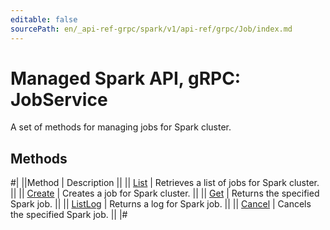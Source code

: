 ```yaml
---
editable: false
sourcePath: en/_api-ref-grpc/spark/v1/api-ref/grpc/Job/index.md
---
```


# Managed Spark API, gRPC: JobService

A set of methods for managing jobs for Spark cluster.

## Methods

#|
||Method | Description ||
|| [List](list.md) | Retrieves a list of jobs for Spark cluster. ||
|| [Create](create.md) | Creates a job for Spark cluster. ||
|| [Get](get.md) | Returns the specified Spark job. ||
|| [ListLog](listLog.md) | Returns a log for Spark job. ||
|| [Cancel](cancel.md) | Cancels the specified Spark job. ||
|#